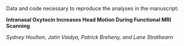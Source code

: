 Data and code necessary to reproduce the analyses in the manuscript:

**Intranasal Oxytocin Increases Head Motion During Functional MRI Scanning**

*Sydney Houlton, Jatin Vaidya, Patrick Breheny, and Lane Strathearn*
